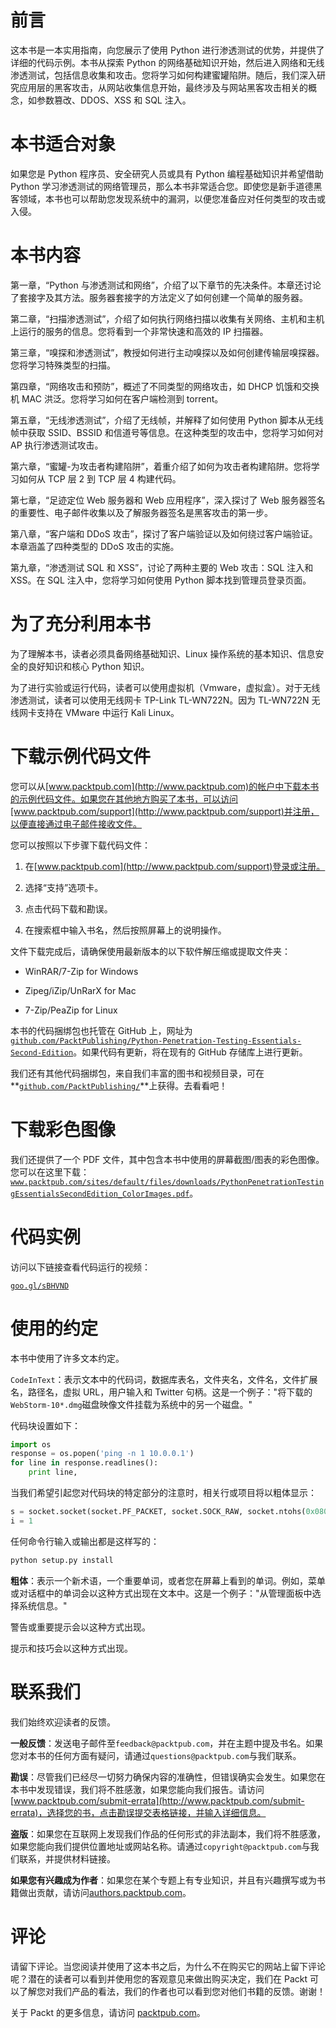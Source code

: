 # 前言

这本书是一本实用指南，向您展示了使用 Python 进行渗透测试的优势，并提供了详细的代码示例。本书从探索 Python 的网络基础知识开始，然后进入网络和无线渗透测试，包括信息收集和攻击。您将学习如何构建蜜罐陷阱。随后，我们深入研究应用层的黑客攻击，从网站收集信息开始，最终涉及与网站黑客攻击相关的概念，如参数篡改、DDOS、XSS 和 SQL 注入。

# 本书适合对象

如果您是 Python 程序员、安全研究人员或具有 Python 编程基础知识并希望借助 Python 学习渗透测试的网络管理员，那么本书非常适合您。即使您是新手道德黑客领域，本书也可以帮助您发现系统中的漏洞，以便您准备应对任何类型的攻击或入侵。

# 本书内容

第一章，“Python 与渗透测试和网络”，介绍了以下章节的先决条件。本章还讨论了套接字及其方法。服务器套接字的方法定义了如何创建一个简单的服务器。

第二章，“扫描渗透测试”，介绍了如何执行网络扫描以收集有关网络、主机和主机上运行的服务的信息。您将看到一个非常快速和高效的 IP 扫描器。

第三章，“嗅探和渗透测试”，教授如何进行主动嗅探以及如何创建传输层嗅探器。您将学习特殊类型的扫描。

第四章，“网络攻击和预防”，概述了不同类型的网络攻击，如 DHCP 饥饿和交换机 MAC 洪泛。您将学习如何在客户端检测到 torrent。

第五章，“无线渗透测试”，介绍了无线帧，并解释了如何使用 Python 脚本从无线帧中获取 SSID、BSSID 和信道号等信息。在这种类型的攻击中，您将学习如何对 AP 执行渗透测试攻击。

第六章，“蜜罐-为攻击者构建陷阱”，着重介绍了如何为攻击者构建陷阱。您将学习如何从 TCP 层 2 到 TCP 层 4 构建代码。

第七章，“足迹定位 Web 服务器和 Web 应用程序”，深入探讨了 Web 服务器签名的重要性、电子邮件收集以及了解服务器签名是黑客攻击的第一步。

第八章，“客户端和 DDoS 攻击”，探讨了客户端验证以及如何绕过客户端验证。本章涵盖了四种类型的 DDoS 攻击的实施。

第九章，“渗透测试 SQL 和 XSS”，讨论了两种主要的 Web 攻击：SQL 注入和 XSS。在 SQL 注入中，您将学习如何使用 Python 脚本找到管理员登录页面。

# 为了充分利用本书

为了理解本书，读者必须具备网络基础知识、Linux 操作系统的基本知识、信息安全的良好知识和核心 Python 知识。

为了进行实验或运行代码，读者可以使用虚拟机（Vmware，虚拟盒）。对于无线渗透测试，读者可以使用无线网卡 TP-Link TL-WN722N。因为 TL-WN722N 无线网卡支持在 VMware 中运行 Kali Linux。

# 下载示例代码文件

您可以从[www.packtpub.com](http://www.packtpub.com)的帐户中下载本书的示例代码文件。如果您在其他地方购买了本书，可以访问[www.packtpub.com/support](http://www.packtpub.com/support)并注册，以便直接通过电子邮件接收文件。

您可以按照以下步骤下载代码文件：

1.  在[www.packtpub.com](http://www.packtpub.com/support)登录或注册。

1.  选择“支持”选项卡。

1.  点击代码下载和勘误。

1.  在搜索框中输入书名，然后按照屏幕上的说明操作。

文件下载完成后，请确保使用最新版本的以下软件解压缩或提取文件夹：

+   WinRAR/7-Zip for Windows

+   Zipeg/iZip/UnRarX for Mac

+   7-Zip/PeaZip for Linux

本书的代码捆绑包也托管在 GitHub 上，网址为[`github.com/PacktPublishing/Python-Penetration-Testing-Essentials-Second-Edition`](https://github.com/PacktPublishing/Python-Penetration-Testing-Essentials-Second-Edition)。如果代码有更新，将在现有的 GitHub 存储库上进行更新。

我们还有其他代码捆绑包，来自我们丰富的图书和视频目录，可在**[`github.com/PacktPublishing/`](https://github.com/PacktPublishing/)**上获得。去看看吧！

# 下载彩色图像

我们还提供了一个 PDF 文件，其中包含本书中使用的屏幕截图/图表的彩色图像。您可以在这里下载：[`www.packtpub.com/sites/default/files/downloads/PythonPenetrationTestingEssentialsSecondEdition_ColorImages.pdf`](http://www.packtpub.com/sites/default/files/downloads/PythonPenetrationTestingEssentialsSecondEdition_ColorImages.pdf)。

# 代码实例

访问以下链接查看代码运行的视频：

[`goo.gl/sBHVND`](https://goo.gl/sBHVND)

# 使用的约定

本书中使用了许多文本约定。

`CodeInText`：表示文本中的代码词，数据库表名，文件夹名，文件名，文件扩展名，路径名，虚拟 URL，用户输入和 Twitter 句柄。这是一个例子："将下载的`WebStorm-10*.dmg`磁盘映像文件挂载为系统中的另一个磁盘。"

代码块设置如下：

```py
import os
response = os.popen('ping -n 1 10.0.0.1')
for line in response.readlines():
    print line,
```

当我们希望引起您对代码块的特定部分的注意时，相关行或项目将以粗体显示：

```py
s = socket.socket(socket.PF_PACKET, socket.SOCK_RAW, socket.ntohs(0x0800))
i = 1
```

任何命令行输入或输出都是这样写的：

```py
python setup.py install
```

**粗体**：表示一个新术语，一个重要单词，或者您在屏幕上看到的单词。例如，菜单或对话框中的单词会以这种方式出现在文本中。这是一个例子："从管理面板中选择系统信息。"

警告或重要提示会以这种方式出现。

提示和技巧会以这种方式出现。

# 联系我们

我们始终欢迎读者的反馈。

**一般反馈**：发送电子邮件至`feedback@packtpub.com`，并在主题中提及书名。如果您对本书的任何方面有疑问，请通过`questions@packtpub.com`与我们联系。

**勘误**：尽管我们已经尽一切努力确保内容的准确性，但错误确实会发生。如果您在本书中发现错误，我们将不胜感激，如果您能向我们报告。请访问[www.packtpub.com/submit-errata](http://www.packtpub.com/submit-errata)，选择您的书，点击勘误提交表格链接，并输入详细信息。

**盗版**：如果您在互联网上发现我们作品的任何形式的非法副本，我们将不胜感激，如果您能向我们提供位置地址或网站名称。请通过`copyright@packtpub.com`与我们联系，并提供材料链接。

**如果您有兴趣成为作者**：如果您在某个专题上有专业知识，并且有兴趣撰写或为书籍做出贡献，请访问[authors.packtpub.com](http://authors.packtpub.com/)。

# 评论

请留下评论。当您阅读并使用了这本书之后，为什么不在购买它的网站上留下评论呢？潜在的读者可以看到并使用您的客观意见来做出购买决定，我们在 Packt 可以了解您对我们产品的看法，我们的作者也可以看到您对他们书籍的反馈。谢谢！

关于 Packt 的更多信息，请访问 [packtpub.com](https://www.packtpub.com/)。
